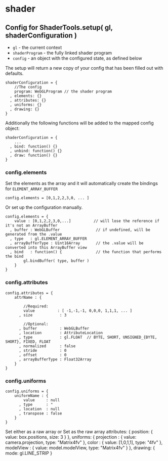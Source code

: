 # shader

## Config for ShaderTools.setup( gl, shaderConfiguration )

 * `gl` - the current context
 * `shaderProgram` - the fully linked shader program
 * `config` - an object with the configured state, as defined below
 
The setup will return a new copy of your config that has been filled out with defaults.

	shaderConfiguration = {
	    //The config
	    program: WebGLProgram // the shader program
	  , elements: {}
	  , attributes: {}
	  , uniforms: {}
	  , drawing: {}
	}

Additionally the following functions will be added to the mapped config object:

	shaderConfiguration = { 
	    ...
	  , bind: function() {}
	  , unbind: function() {}
	  , draw: function() {}
	}


### config.elements

Set the elements as the array and it will automatically create the bindings for `ELEMENT_ARRAY_BUFFER`

	config.elements = [0,1,2,2,3,0, ... ]

Or set up the configuration manually.

	config.elements = {
	    value : [0,1,2,2,3,0,...]          // will lose the reference if it's not an ArrayBuffer
	  , buffer : WebGLBuffer                // if undefined, will be generated from the .value
	  , type   : gl.ELEMENT_ARRAY_BUFFER
	  , arrayBufferType : Uint16Array       // the .value will be converted into this ArrayBuffer view
	  , bind   : function() {               // the function that performs the bind
	        gl.bindBuffer( type, buffer )
	    }
	}

### config.attributes

	config.attributes = {
		attrName : {
			
			//Required:
			value          : [ -1,-1,-1, 0,0,0, 1,1,1, ... ]
		  , size            : 3
		  
		  	//Optional:		  
		  , buffer          : WebGLBuffer
		  , location        : AttributeLocation
		  , type            : gl.FLOAT  // BYTE, SHORT, UNSIGNED_{BYTE, SHORT}, FIXED, FLOAT
		  , normalized      : false
		  , stride          : 0
		  , offset          : 0
		  , arrayBufferType : Float32Array
		}
	}



### config.uniforms

	config.uniforms = {
	    uniformName : {
	       	value     : null
	      ,	type      : "
	      , location  : null
	      ,	transpose : false
	    }
	}


Set either as a raw array or
Set as the raw array
attributes: {
	position: {
		value: box.positions,
		size: 3
	}
},
uniforms: {
	projection : {
		value: camera.projection,
		type: "Matrix4fv"
	},
	color : {
		value: [1,0,1,1],
		type: "4fv"
	},
	modelView : {
		value: model.modelView,
		type: "Matrix4fv"
	}
},
drawing: {
	mode: gl.LINE_STRIP
}
